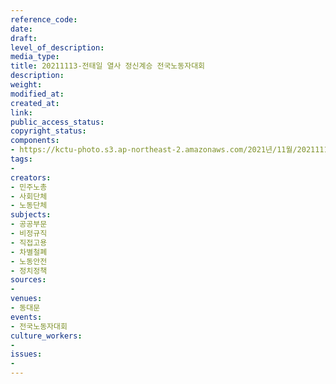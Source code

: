 ```yaml
---
reference_code: 
date: 
draft: 
level_of_description: 
media_type: 
title: 20211113-전태일 열사 정신계승 전국노동자대회
description: 
weight: 
modified_at: 
created_at: 
link: 
public_access_status: 
copyright_status: 
components:
- https://kctu-photo.s3.ap-northeast-2.amazonaws.com/2021년/11월/20211113-전태일+열사+정신계승+전국노동자대회/_1D20607.jpg
tags:
- 
creators:
- 민주노총
- 사회단체
- 노동단체
subjects:
- 공공부문
- 비정규직
- 직접고용
- 차별철폐
- 노동안전
- 정치정책
sources:
- 
venues:
- 동대문
events:
- 전국노동자대회
culture_workers:
- 
issues:
- 
---
```

